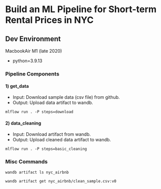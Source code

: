# Build an ML Pipeline for Short-term Rental Prices in NYC

## Dev Environment

MacbookAir M1 (late 2020)

- python=3.9.13

### Pipeline Components

#### 1) get_data

- Input: Download sample data (csv file) from github.
- Output: Upload data artifact to wandb.

```
mlflow run . -P steps=download
```

#### 2) data_cleaning

- Input: Download artifact from wandb.
- Output: Upload cleaned data artifact to wandb.

```
mlflow run . -P steps=basic_cleaning
```
### Misc Commands
```
wandb artifact ls nyc_airbnb

wandb artifact get nyc_airbnb/clean_sample.csv:v0
```

